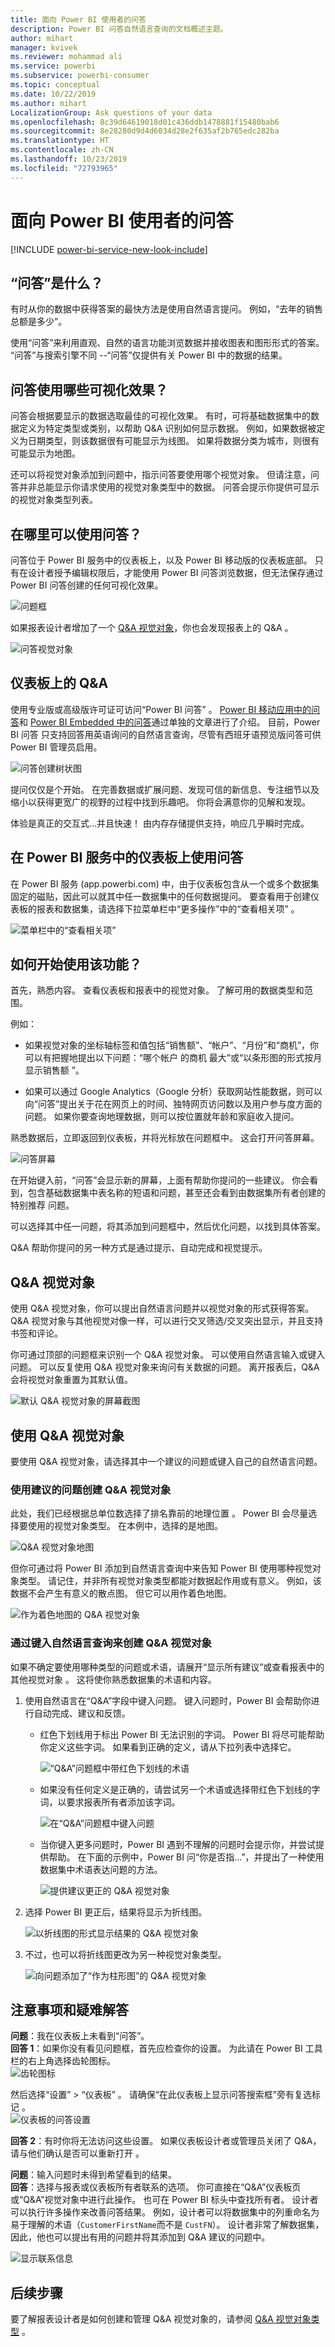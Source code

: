 ```yaml
---
title: 面向 Power BI 使用者的问答
description: Power BI 问答自然语言查询的文档概述主题。
author: mihart
manager: kvivek
ms.reviewer: mohammad ali
ms.service: powerbi
ms.subservice: powerbi-consumer
ms.topic: conceptual
ms.date: 10/22/2019
ms.author: mihart
LocalizationGroup: Ask questions of your data
ms.openlocfilehash: 8c39d64619018d01c436ddb1478881f15480bab6
ms.sourcegitcommit: 8e28280d9d4d6034d28e2f635af2b765edc282ba
ms.translationtype: HT
ms.contentlocale: zh-CN
ms.lasthandoff: 10/23/2019
ms.locfileid: "72793965"
---
```

# <a name="qa-for-power-bi-consumers"></a>面向 Power BI 使用者的问答 

[!INCLUDE [power-bi-service-new-look-include](../includes/power-bi-service-new-look-include.md)]

## <a name="what-is-qa"></a>“问答”是什么？
有时从你的数据中获得答案的最快方法是使用自然语言提问。 例如，“去年的销售总额是多少”。

使用“问答”来利用直观、自然的语言功能浏览数据并接收图表和图形形式的答案。 “问答”与搜索引擎不同 --“问答”仅提供有关 Power BI 中的数据的结果。

## <a name="which-visualization-does-qa-use"></a>问答使用哪些可视化效果？
问答会根据要显示的数据选取最佳的可视化效果。 有时，可将基础数据集中的数据定义为特定类型或类别，以帮助 Q&A 识别如何显示数据。 例如，如果数据被定义为日期类型，则该数据很有可能显示为线图。 如果将数据分类为城市，则很有可能显示为地图。

还可以将视觉对象添加到问题中，指示问答要使用哪个视觉对象。 但请注意，问答并非总能显示你请求使用的视觉对象类型中的数据。 问答会提示你提供可显示的视觉对象类型列表。

## <a name="where-can-i-use-qa"></a>在哪里可以使用问答？
问答位于 Power BI 服务中的仪表板上，以及 Power BI 移动版的仪表板底部。 只有在设计者授予编辑权限后，才能使用 Power BI 问答浏览数据，但无法保存通过 Power BI 问答创建的任何可视化效果。

![问题框](media/end-user-q-and-a/powerbi-qna.png)

如果报表设计者增加了一个 [Q&A 视觉对象](../visuals/power-bi-visualization-q-and-a.md)，你也会发现报表上的 Q&A  。   

![问答视觉对象](media/end-user-q-and-a/power-bi-q-and-a-default.png)

## <a name="qa-on-dashboards"></a>仪表板上的 Q&A

使用专业版或高级版许可证可访问“Power BI 问答”  。  [Power BI 移动应用中的问答](mobile/mobile-apps-ios-qna.md)和 [Power BI Embedded 中的问答](../developer/qanda.md)通过单独的文章进行了介绍。 目前，Power BI 问答  只支持回答用英语询问的自然语言查询，尽管有西班牙语预览版问答可供 Power BI 管理员启用。


![问答创建树状图](media/end-user-q-and-a/power-bi-treemap.png)

提问仅仅是个开始。  在完善数据或扩展问题、发现可信的新信息、专注细节以及缩小以获得更宽广的视野的过程中找到乐趣吧。 你将会满意你的见解和发现。

体验是真正的交互式…并且快速！ 由内存存储提供支持，响应几乎瞬时完成。


## <a name="use-qa-on-a-dashboard-in-the-power-bi-service"></a>在 Power BI 服务中的仪表板上使用问答
在 Power BI 服务 (app.powerbi.com) 中，由于仪表板包含从一个或多个数据集固定的磁贴，因此可以就其中任一数据集中的任何数据提问。 要查看用于创建仪表板的报表和数据集，请选择下拉菜单栏中“更多操作”中的“查看相关项”   。

![菜单栏中的“查看相关项”](media/end-user-q-and-a/power-bi-q-and-a-view-related.png)

## <a name="how-do-i-start"></a>如何开始使用该功能？
首先，熟悉内容。 查看仪表板和报表中的视觉对象。 了解可用的数据类型和范围。 

例如：

* 如果视觉对象的坐标轴标签和值包括“销售额”、“帐户”、“月份”和“商机”，你可以有把握地提出以下问题：“哪个帐户  的商机  最大”或“以条形图的形式按月显示销售额  ”。

* 如果可以通过 Google Analytics（Google 分析）获取网站性能数据，则可以向“问答”提出关于花在网页上的时间、独特网页访问数以及用户参与度方面的问题。 如果你要查询地理数据，则可以按位置就年龄和家庭收入提问。

熟悉数据后，立即返回到仪表板，并将光标放在问题框中。 这会打开问答屏幕。

![问答屏幕](media/end-user-q-and-a/power-bi-screen.png) 

在开始键入前，“问答”会显示新的屏幕，上面有帮助你提问的一些建议。 你会看到，包含基础数据集中表名称的短语和问题，甚至还会看到由数据集所有者创建的特别推荐  问题。

可以选择其中任一问题，将其添加到问题框中，然后优化问题，以找到具体答案。 

Q&A 帮助你提问的另一种方式是通过提示、自动完成和视觉提示。 

<!-- ![video](../visuals/media/end-user-q-and-a/qna4.gif) -->


## <a name="the-qa-visual"></a>Q&A 视觉对象

使用 Q&A 视觉对象，你可以提出自然语言问题并以视觉对象的形式获得答案。 Q&A 视觉对象与其他视觉对像一样，可以进行交叉筛选/交叉突出显示，并且支持书签和评论。 

你可通过顶部的问题框来识别一个 Q&A 视觉对象。 可以使用自然语言输入或键入问题。 可以反复使用 Q&A 视觉对象来询问有关数据的问题。 离开报表后，Q&A 会将视觉对象重置为其默认值。 

![默认 Q&A 视觉对象的屏幕截图](media/end-user-q-and-a/power-bi-q-and-a-default.png)


## <a name="use-the-qa-visual"></a>使用 Q&A 视觉对象
要使用 Q&A 视觉对象，请选择其中一个建议的问题或键入自己的自然语言问题。 

### <a name="create-a-qa-visual-by-using-a-suggested-question"></a>使用建议的问题创建 Q&A 视觉对象

此处，我们已经根据总单位数选择了排名靠前的地理位置  。 Power BI 会尽量选择要使用的视觉对象类型。 在本例中，选择的是地图。

![Q&A 视觉对象地图](media/end-user-q-and-a/power-bi-q-and-a-suggested.png)

但你可通过将 Power BI 添加到自然语言查询中来告知 Power BI 使用哪种视觉对象类型。 请记住，并非所有视觉对象类型都能对数据起作用或有意义。 例如，该数据不会产生有意义的散点图。 但它可以用作着色地图。

![作为着色地图的 Q&A 视觉对象](media/end-user-q-and-a/power-bi-filled-map.png)

### <a name="create-a-qa-visual-by-typing-a-natural-language-query"></a>通过键入自然语言查询来创建 Q&A 视觉对象


如果不确定要使用哪种类型的问题或术语，请展开“显示所有建议”或查看报表中的其他视觉对象  。 这将使你熟悉数据集的术语和内容。

1. 使用自然语言在“Q&A”字段中键入问题。 键入问题时，Power BI 会帮助你进行自动完成、建议和反馈。

    - 红色下划线用于标出 Power BI 无法识别的字词。 Power BI 将尽可能帮助你定义这些字词。 如果看到正确的定义，请从下拉列表中选择它。  

        ![“Q&A”问题框中带红色下划线的术语](media/end-user-q-and-a/power-bi-q-and-a-red.png)

    - 如果没有任何定义是正确的，请尝试另一个术语或选择带红色下划线的字词，以要求报表所有者添加该字词。

        ![在“Q&A”问题框中键入问题](media/end-user-q-and-a/power-bi-q-and-a-owner.png)

    - 当你键入更多问题时，Power BI 遇到不理解的问题时会提示你，并尝试提供帮助。 在下面的示例中，Power BI 问“你是否指…”，并提出了一种使用数据集中术语表达问题的方法。 

        ![提供建议更正的 Q&A 视觉对象](media/end-user-q-and-a/power-bi-q-and-a-did-you-mean.png)

2. 选择 Power BI 更正后，结果将显示为折线图。 

    ![以折线图的形式显示结果的 Q&A 视觉对象](media/end-user-q-and-a/power-bi-q-and-a-line.png)


3. 不过，也可以将折线图更改为另一种视觉对象类型。  

    ![向问题添加了“作为柱形图”的 Q&A 视觉对象](media/end-user-q-and-a/power-bi-q-and-a-specify-type.png)



## <a name="considerations-and-troubleshooting"></a>注意事项和疑难解答

**问题**：我在仪表板上未看到“问答”。    
**回答 1**：如果你没有看见问题框，首先应检查你的设置。 为此请在 Power BI 工具栏的右上角选择齿轮图标。   
![齿轮图标](media/end-user-q-and-a/power-bi-settings.png)

然后选择“设置” > “仪表板”   。 请确保“在此仪表板上显示问答搜索框”旁有复选标记  。    
![仪表板的问答设置](media/end-user-q-and-a/power-bi-turn-on.png)  


**回答 2**：有时你将无法访问这些设置。 如果仪表板设计者或管理员关闭了 Q&A，请与他们确认是否可以重新打开  。   

**问题**：输入问题时未得到希望看到的结果。    
**回答**：选择与报表或仪表板所有者联系的选项。 你可直接在“Q&A”仪表板页或“Q&A”视觉对象中进行此操作。 也可在 Power BI 标头中查找所有者。  设计者可以执行许多操作来改善问答结果。 例如，设计者可以将数据集中的列重命名为易于理解的术语（`CustomerFirstName`而不是 `CustFN`）。 设计者非常了解数据集，因此，他也可以提出有用的问题并将其添加到 Q&A 建议的问题中。

![显示联系信息](media/end-user-q-and-a/power-bi-q-and-a-contact.png)

## <a name="next-steps"></a>后续步骤
要了解报表设计者是如何创建和管理 Q&A 视觉对象的，请参阅 [Q&A 视觉对象类型](../visuals/power-bi-visualization-q-and-a.md)  。
